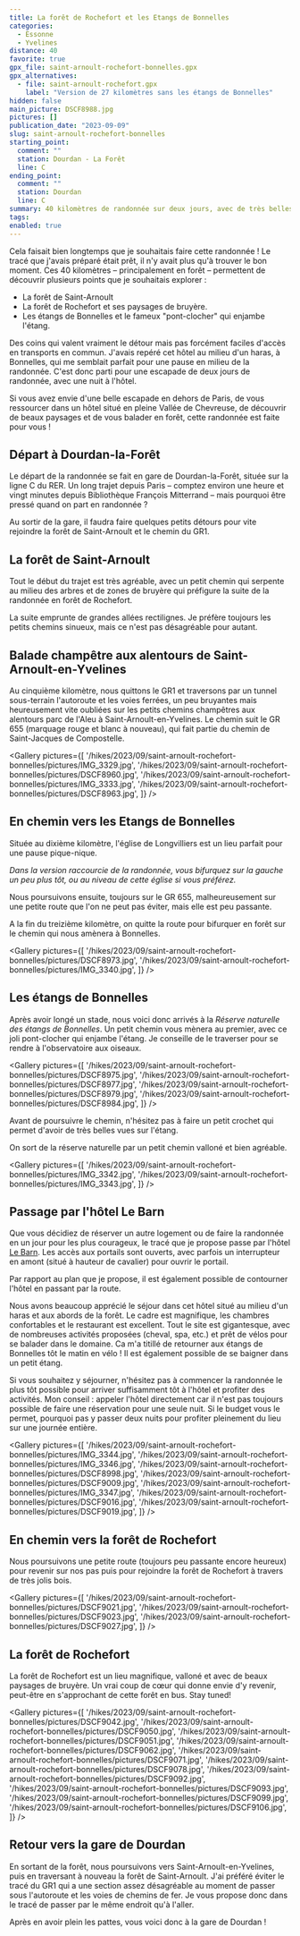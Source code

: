 ```yaml
---
title: La forêt de Rochefort et les Etangs de Bonnelles
categories:
  - Essonne
  - Yvelines
distance: 40
favorite: true
gpx_file: saint-arnoult-rochefort-bonnelles.gpx
gpx_alternatives:
  - file: saint-arnoult-rochefort.gpx
    label: "Version de 27 kilomètres sans les étangs de Bonnelles"
hidden: false
main_picture: DSCF8988.jpg
pictures: []
publication_date: "2023-09-09"
slug: saint-arnoult-rochefort-bonnelles
starting_point:
  comment: ""
  station: Dourdan - La Forêt
  line: C
ending_point:
  comment: ""
  station: Dourdan
  line: C
summary: 40 kilomètres de randonnée sur deux jours, avec de très belles découvertes et une pause dans un bel hôtel en Vallée de Chevreuse. Je vous propose également une alternative de 27 kilomètres en un seul jour.
tags:
enabled: true
---
```


Cela faisait bien longtemps que je souhaitais faire cette randonnée ! Le tracé que j'avais préparé était prêt, il n'y avait plus qu'à trouver le bon moment. Ces 40 kilomètres – principalement en forêt – permettent de découvrir plusieurs points que je souhaitais explorer :

- La forêt de Saint-Arnoult
- La forêt de Rochefort et ses paysages de bruyère.
- Les étangs de Bonnelles et le fameux "pont-clocher" qui enjambe l'étang.

Des coins qui valent vraiment le détour mais pas forcément faciles d'accès en transports en commun. J'avais repéré cet hôtel au milieu d'un haras, à Bonnelles, qui me semblait parfait pour une pause en milieu de la randonnée. C'est donc parti pour une escapade de deux jours de randonnée, avec une nuit à l'hôtel.

Si vous avez envie d'une belle escapade en dehors de Paris, de vous ressourcer dans un hôtel situé en pleine Vallée de Chevreuse, de découvrir de beaux paysages et de vous balader en forêt, cette randonnée est faite pour vous !

## Départ à Dourdan-la-Forêt

Le départ de la randonnée se fait en gare de Dourdan-la-Forêt, située sur la ligne C du RER. Un long trajet depuis Paris – comptez environ une heure et vingt minutes depuis Bibliothèque François Mitterrand – mais pourquoi être pressé quand on part en randonnée ?

<Picture
  src="/hikes/2023/09/saint-arnoult-rochefort-bonnelles/pictures/IMG_3324.jpg"
  caption="On n'est pas bien, là ?"
/>

Au sortir de la gare, il faudra faire quelques petits détours pour vite rejoindre la forêt de Saint-Arnoult et le chemin du GR1.

## La forêt de Saint-Arnoult

Tout le début du trajet est très agréable, avec un petit chemin qui serpente au milieu des arbres et de zones de bruyère qui préfigure la suite de la randonnée en forêt de Rochefort.

<Picture
  src="/hikes/2023/09/saint-arnoult-rochefort-bonnelles/pictures/DSCF8954.jpg"
  caption="En forêt de Saint-Arnoult"
/>

La suite emprunte de grandes allées rectilignes. Je préfère toujours les petits chemins sinueux, mais ce n'est pas désagréable pour autant.

## Balade champêtre aux alentours de Saint-Arnoult-en-Yvelines

Au cinquième kilomètre, nous quittons le GR1 et traversons par un tunnel sous-terrain l'autoroute et les voies ferrées, un peu bruyantes mais heureusement vite oubliées sur les petits chemins champêtres aux alentours parc de l'Aleu à Saint-Arnoult-en-Yvelines. Le chemin suit le GR 655 (marquage rouge et blanc à nouveau), qui fait partie du chemin de Saint-Jacques de Compostelle.

<Gallery pictures={[
'/hikes/2023/09/saint-arnoult-rochefort-bonnelles/pictures/IMG_3329.jpg',
'/hikes/2023/09/saint-arnoult-rochefort-bonnelles/pictures/DSCF8960.jpg',
'/hikes/2023/09/saint-arnoult-rochefort-bonnelles/pictures/IMG_3333.jpg',
'/hikes/2023/09/saint-arnoult-rochefort-bonnelles/pictures/DSCF8963.jpg',
]} />

## En chemin vers les Etangs de Bonnelles

Située au dixième kilomètre, l'église de Longvilliers est un lieu parfait pour une pause pique-nique.

<Picture
  src="/hikes/2023/09/saint-arnoult-rochefort-bonnelles/pictures/IMG_3334.jpg"
  caption="Pause pique-nique"
/>

_Dans la version raccourcie de la randonnée, vous bifurquez sur la gauche un peu plus tôt, ou au niveau de cette église si vous préférez._

Nous poursuivons ensuite, toujours sur le GR 655, malheureusement sur une petite route que l'on ne peut pas éviter, mais elle est peu passante.

A la fin du treizième kilomètre, on quitte la route pour bifurquer en forêt sur le chemin qui nous amènera à Bonnelles.

<Gallery pictures={[
'/hikes/2023/09/saint-arnoult-rochefort-bonnelles/pictures/DSCF8973.jpg',
'/hikes/2023/09/saint-arnoult-rochefort-bonnelles/pictures/IMG_3340.jpg',
]} />

## Les étangs de Bonnelles

Après avoir longé un stade, nous voici donc arrivés à la _Réserve naturelle des étangs de Bonnelles_. Un petit chemin vous mènera au premier, avec ce joli pont-clocher qui enjambe l'étang. Je conseille de le traverser pour se rendre à l'observatoire aux oiseaux.

<Gallery pictures={[
'/hikes/2023/09/saint-arnoult-rochefort-bonnelles/pictures/DSCF8975.jpg',
'/hikes/2023/09/saint-arnoult-rochefort-bonnelles/pictures/DSCF8977.jpg',
'/hikes/2023/09/saint-arnoult-rochefort-bonnelles/pictures/DSCF8979.jpg',
'/hikes/2023/09/saint-arnoult-rochefort-bonnelles/pictures/DSCF8984.jpg',
]} />

Avant de poursuivre le chemin, n'hésitez pas à faire un petit crochet qui permet d'avoir de très belles vues sur l'étang.

<Picture
  src="/hikes/2023/09/saint-arnoult-rochefort-bonnelles/pictures/DSCF8988.jpg"
  caption="Les étangs de Bonnelles"
/>

On sort de la réserve naturelle par un petit chemin valloné et bien agréable.

<Gallery pictures={[
'/hikes/2023/09/saint-arnoult-rochefort-bonnelles/pictures/IMG_3342.jpg',
'/hikes/2023/09/saint-arnoult-rochefort-bonnelles/pictures/IMG_3343.jpg',
]} />

## Passage par l'hôtel Le Barn

Que vous décidiez de réserver un autre logement ou de faire la randonnée en un jour pour les plus courageux, le tracé que je propose passe par l'hôtel [Le Barn](https://lebarnhotel.com/). Les accès aux portails sont ouverts, avec parfois un interrupteur en amont (situé à hauteur de cavalier) pour ouvrir le portail.

Par rapport au plan que je propose, il est également possible de contourner l'hôtel en passant par la route.

Nous avons beaucoup apprécié le séjour dans cet hôtel situé au milieu d'un haras et aux abords de la forêt. Le cadre est magnifique, les chambres confortables et le restaurant est excellent. Tout le site est gigantesque, avec de nombreuses activités proposées (cheval, spa, etc.) et prêt de vélos pour se balader dans le domaine. Ca m'a titillé de retourner aux étangs de Bonnelles tôt le matin en vélo ! Il est également possible de se baigner dans un petit étang.

Si vous souhaitez y séjourner, n'hésitez pas à commencer la randonnée le plus tôt possible pour arriver suffisamment tôt à l'hôtel et profiter des activités. Mon conseil : appeler l'hôtel directement car il n'est pas toujours possible de faire une réservation pour une seule nuit. Si le budget vous le permet, pourquoi pas y passer deux nuits pour profiter pleinement du lieu sur une journée entière.

<Gallery pictures={[
'/hikes/2023/09/saint-arnoult-rochefort-bonnelles/pictures/IMG_3344.jpg',
'/hikes/2023/09/saint-arnoult-rochefort-bonnelles/pictures/IMG_3346.jpg',
'/hikes/2023/09/saint-arnoult-rochefort-bonnelles/pictures/DSCF8998.jpg',
'/hikes/2023/09/saint-arnoult-rochefort-bonnelles/pictures/DSCF9009.jpg',
'/hikes/2023/09/saint-arnoult-rochefort-bonnelles/pictures/IMG_3347.jpg',
'/hikes/2023/09/saint-arnoult-rochefort-bonnelles/pictures/DSCF9016.jpg',
'/hikes/2023/09/saint-arnoult-rochefort-bonnelles/pictures/DSCF9019.jpg',
]} />

## En chemin vers la forêt de Rochefort

Nous poursuivons une petite route (toujours peu passante encore heureux) pour revenir sur nos pas puis pour rejoindre la forêt de Rochefort à travers de très jolis bois.

<Gallery pictures={[
'/hikes/2023/09/saint-arnoult-rochefort-bonnelles/pictures/DSCF9021.jpg',
'/hikes/2023/09/saint-arnoult-rochefort-bonnelles/pictures/DSCF9023.jpg',
'/hikes/2023/09/saint-arnoult-rochefort-bonnelles/pictures/DSCF9027.jpg',
]} />

## La forêt de Rochefort

La forêt de Rochefort est un lieu magnifique, valloné et avec de beaux paysages de bruyère. Un vrai coup de cœur qui donne envie d'y revenir, peut-être en s'approchant de cette forêt en bus. Stay tuned!

<Gallery pictures={[
'/hikes/2023/09/saint-arnoult-rochefort-bonnelles/pictures/DSCF9042.jpg',
'/hikes/2023/09/saint-arnoult-rochefort-bonnelles/pictures/DSCF9050.jpg',
'/hikes/2023/09/saint-arnoult-rochefort-bonnelles/pictures/DSCF9051.jpg',
'/hikes/2023/09/saint-arnoult-rochefort-bonnelles/pictures/DSCF9062.jpg',
'/hikes/2023/09/saint-arnoult-rochefort-bonnelles/pictures/DSCF9071.jpg',
'/hikes/2023/09/saint-arnoult-rochefort-bonnelles/pictures/DSCF9078.jpg',
'/hikes/2023/09/saint-arnoult-rochefort-bonnelles/pictures/DSCF9092.jpg',
'/hikes/2023/09/saint-arnoult-rochefort-bonnelles/pictures/DSCF9093.jpg',
'/hikes/2023/09/saint-arnoult-rochefort-bonnelles/pictures/DSCF9099.jpg',
'/hikes/2023/09/saint-arnoult-rochefort-bonnelles/pictures/DSCF9106.jpg',
]} />

## Retour vers la gare de Dourdan

En sortant de la forêt, nous poursuivons vers Saint-Arnoult-en-Yvelines, puis en traversant à nouveau la forêt de Saint-Arnoult. J'ai préféré éviter le tracé du GR1 qui a une section assez désagréable au moment de passer sous l'autoroute et les voies de chemins de fer. Je vous propose donc dans le tracé de passer par le même endroit qu'à l'aller.

Après en avoir plein les pattes, vous voici donc à la gare de Dourdan !

<Picture
  src="/hikes/2023/09/saint-arnoult-rochefort-bonnelles/pictures/IMG_3375.jpg"
  caption="Gare de Dourdan"
/>

